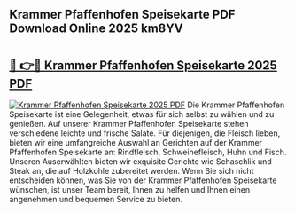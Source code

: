 ## Krammer Pfaffenhofen Speisekarte PDF Download Online 2025 km8YV

# <h2><a href="http://gcblzof.nevu.top/?p=Krammer+Pfaffenhofen+Speisekarte">🔗 👉🔴 Krammer Pfaffenhofen Speisekarte 2025 PDF</a></h2>

[![Krammer Pfaffenhofen Speisekarte 2025 PDF](https://i.imgur.com/dBaPXMq.png)](http://gcblzof.nevu.top/?p=Krammer+Pfaffenhofen+Speisekarte)
Die Krammer Pfaffenhofen Speisekarte ist eine Gelegenheit, etwas für sich selbst zu wählen und zu genießen. Auf unserer Krammer Pfaffenhofen Speisekarte stehen verschiedene leichte und frische Salate. Für diejenigen, die Fleisch lieben, bieten wir eine umfangreiche Auswahl an Gerichten auf der Krammer Pfaffenhofen Speisekarte an: Rindfleisch, Schweinefleisch, Huhn und Fisch. Unseren Auserwählten bieten wir exquisite Gerichte wie Schaschlik und Steak an, die auf Holzkohle zubereitet werden. Wenn Sie sich nicht entscheiden können, was Sie von der Krammer Pfaffenhofen Speisekarte wünschen, ist unser Team bereit, Ihnen zu helfen und Ihnen einen angenehmen und bequemen Service zu bieten.

